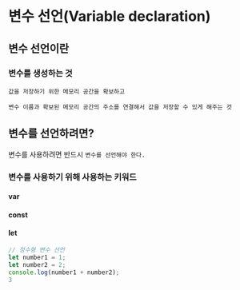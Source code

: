 # 변수 선언(Variable declaration)
## 변수 선언이란
### 변수를 생성하는 것
```
값을 저장하기 위한 메모리 공간을 확보하고

변수 이름과 확보된 메모리 공간의 주소를 연결해서 값을 저장할 수 있게 해주는 것
```

## 변수를 선언하려면?
변수를 사용하려면 반드시 ```변수를 선언해야 한다.```
### 변수를 사용하기 위해 사용하는 키워드
#### var
#### const
#### let
```javascript
// 정수형 변수 선언
let number1 = 1;
let number2 = 2;
console.log(number1 + number2);
3

```


   
